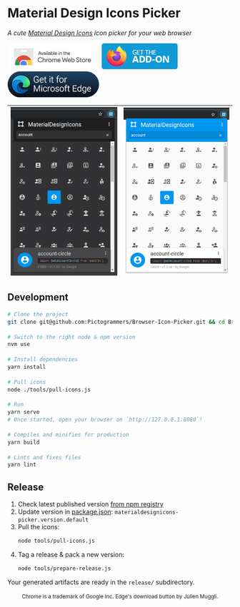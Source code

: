 # Material Design Icons Picker
*A cute [Material Design Icons](https://pictogrammers.com/library/mdi) icon picker for your web browser*

[![Download on Chrome Web Store](doc/download-chrome-web-store.png)](https://chrome.google.com/webstore/detail/materialdesignicons-picke/edjaedpifkihpjkcgknfokmibkoafhme)
[![Download for Firefox](doc/download-firefox.png)](https://addons.mozilla.org/en-US/firefox/addon/materialdesignicons-picker/)
[![Download for Edge](doc/download-edge.png)](https://microsoftedge.microsoft.com/addons/detail/materialdesignicons-picke/iinekiifciemnoaeehkaoplmopafhiba)

| ![MaterialDesignIcons-Picker](doc/screenshot-dark.png) | ![MaterialDesignIcons-Picker](doc/screenshot-light.png) |
|:---:|:---:|

## Development

```bash
# Clone the project
git clone git@github.com:Pictogrammers/Browser-Icon-Picker.git && cd Browser-Icon-Picker

# Switch to the right node & npm version
nvm use

# Install dependencies
yarn install

# Pull icons
node ./tools/pull-icons.js

# Run
yarn serve
# Once started, open your browser on `http://127.0.0.1:8080`!

# Compiles and minifies for production
yarn build

# Lints and fixes files
yarn lint
```

## Release

1. Check latest published version [from npm registry](https://www.npmjs.com/package/@mdi/font)
2. Update version in [package.json](./package.json): `materialdesignicons-picker.version.default`
3. Pull the icons:
    ```bash
    node tools/pull-icons.js
    ```
4. Tag a release & pack a new version:
    ```bash
    node tools/prepare-release.js
    ```

Your generated artifacts are ready in the `release/` subdirectory.

<p align="center">
<small>Chrome is a trademark of Google Inc. Edge's download button by Julien Muggli.</small>
</p>
